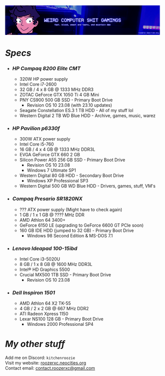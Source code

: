 ![](./stuff/wpcstuff2.png)

# *Specs*
- ### *HP Compaq 8200 Elite CMT*
  - 320W HP power supply
  - Intel Core i7-2600
  - 32 GB / 4 x 8 GB @ 1333 MHz DDR3
  - ZOTAC GeForce GTX 1050 Ti 4 GB Mini
  - PNY CS900 500 GB SSD - Primary Boot Drive
      - Revision OS 10 23.08 (with 23.10 updates)
  - Seagate Constellation ES.3 1 TB HDD - All of my stuff lol
  - Western Digital 2 TB WD Blue HDD - Archive, games, music, warez
- ### *HP Pavilion p6330f*
  - 300W ATX power supply
  - Intel Core i5-760
  - 16 GB / 4 x 4 GB @ 1333 MHz DDR3L
  - EVGA GeForce GTX 660 2 GB
  - Silicon Power A55 256 GB SSD - Primary Boot Drive
      - Revision OS 10 23.08
      - Windows 7 Ultimate SP1
  - Western Digital 80 GB HDD - Secondary Boot Drive
      - Windows XP Professional SP3
  - Western Digital 500 GB WD Blue HDD - Drivers, games, stuff, VM's
- ### *Compaq Presario SR1820NX*
  - ??? ATX power supply (Might have to check again)
  - 1 GB / 1 x 1 GB @ ???? MHz DDR
  - AMD Athlon 64 3400+
  - GeForce 6150 LE (upgrading to GeForce 6600 GT PCIe soon)
  - 160 GB IDE HDD (jumped to 32 GB) - Primary Boot Drive
    - Windows 98 Second Edition & MS-DOS 7.1
- ### *Lenovo Ideapad 100-15ibd*
  - Intel Core i3-5020U
  - 8 GB / 1 x 8 GB @ 1600 MHz DDR3L
  - Intel® HD Graphics 5500
  - Crucial MX500 1TB SSD - Primary Boot Drive
    - Revision OS 10 23.08
- ### *Dell Inspiron 1501*
  - AMD Athlon 64 X2 TK-55
  - 4 GB / 2 x 2 GB @ 667 MHz DDR2
  - ATI Radeon Xpress 1150
  - Lexar NS100 128 GB - Primary Boot Drive
    - Windows 2000 Professional SP4

# *My other stuff*
Add me on Discord: `kitchenroozie`<br>
Visit my website: [roozerxc.neocities.org](https://roozerxc.neocities.org/index.html)<br>
Contact email: [contact.roozerxc@gmail.com](mailto:contact.roozerxc@gmail.com)
